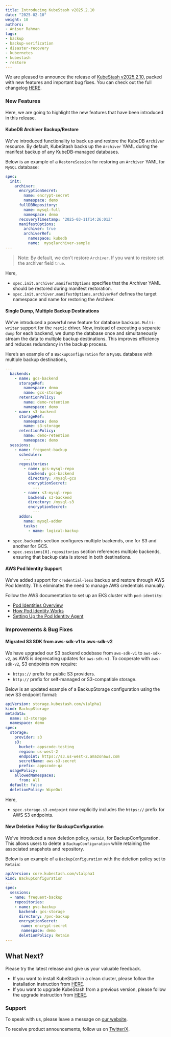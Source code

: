 ```yaml
---
title: Introducing KubeStash v2025.2.10
date: "2025-02-10"
weight: 10
authors:
- Anisur Rahman
tags:
- backup
- backup-verification
- disaster-recovery
- kubernetes
- kubestash
- restore
---
```


We are pleased to announce the release of [KubeStash v2025.2.10](https://kubestash.com/docs/v2025.2.10/setup/), packed with new features and important bug fixes. You can check out the full changelog [HERE](https://github.com/kubestash/CHANGELOG/blob/master/releases/v2025.2.10/README.md).

### New Features

Here, we are going to highlight the new features that have been introduced in this release.

#### KubeDB Archiver Backup/Restore

We've introduced functionality to back up and restore the KubeDB `Archiver` resource. By default, KubeStash backs up the `Archiver` YAML during the manifest backup of any KubeDB-managed databases.

Below is an example of a `RestoreSession` for restoring an `Archiver` YAML for `MySQL` database:

```yaml
spec:
  init:
    archiver:
      encryptionSecret:
        name: encrypt-secret
        namespace: demo
      fullDBRepository:
        name: mysql-full
        namespace: demo
      recoveryTimestamp: "2025-03-11T14:26:01Z"
      manifestOptions:
        archiver: true
        archiverRef:
          namespace: kubedb
          name:  mysqlarchiver-sample
---
```

> Note: By default, we don't restore `Archiver`. If you want to restore set the archiver field `true`.

Here,
- `spec.init.archiver.manifestOptions` specifies that the Archiver YAML should be restored during manifest restoration.
- `spec.init.archiver.manifestOptions.archiverRef` defines the target namespace and name for restoring the Archiver.

#### Single Dump, Multiple Backup Destinations

We've introduced a powerful new feature for database backups. `Multi-writer` support for the `restic` driver. Now, instead of executing a separate `dump` for each backend, we dump the database once and simultaneously stream the data to multiple backup destinations. This improves efficiency and reduces redundancy in the backup process.

Here’s an example of a `BackupConfiguration` for a `MySQL` database with multiple backup destinations,

```yaml
---
  backends:
    - name: gcs-backend
      storageRef:
        namespace: demo
        name: gcs-storage
      retentionPolicy:
        name: demo-retention
        namespace: demo
    - name: s3-backend
      storageRef:
        namespace: demo
        name: s3-storage
      retentionPolicy:
        name: demo-retention
        namespace: demo
  sessions:
    - name: frequent-backup
      scheduler:
        ---
      repositories:
        - name: gcs-mysql-repo
          backend: gcs-backend
          directory: /mysql-gcs
          encryptionSecret:
            ---
        - name: s3-mysql-repo
          backend: s3-backend
          directory: /mysql-s3
          encryptionSecret:
            ---
      addon:
        name: mysql-addon
        tasks:
          - name: logical-backup
```
- `spec.backends` section configures multiple backends, one for S3 and another for GCS.
- `spec.sessions[0].repositories` section references multiple backends, ensuring that backup data is stored in both destinations.

#### AWS Pod Identity Support

We've added support for `credential-less` backup and restore through AWS Pod Identity. This eliminates the need to manage AWS credentials manually.

Follow the AWS documentation to set up an EKS cluster with `pod-identity`:
- [Pod Identities Overview](https://docs.aws.amazon.com/eks/latest/userguide/pod-identities.html)
- [How Pod Identity Works](https://docs.aws.amazon.com/eks/latest/userguide/pod-id-how-it-works.html)
- [Setting Up the Pod Identity Agent](https://docs.aws.amazon.com/eks/latest/userguide/pod-id-agent-setup.html)

### Improvements & Bug Fixes

#### Migrated S3 SDK from aws-sdk-v1 to aws-sdk-v2

We have upgraded our S3 backend codebase from `aws-sdk-v1` to `aws-sdk-v2`, as AWS is deprecating updates for `aws-sdk-v1`. To cooperate with `aws-sdk-v2`, S3 endpoints now require:

- `https://` prefix for public S3 providers.
- `http://` prefix for self-managed or S3-compatible storage.

Below is an updated example of a BackupStorage configuration using the new S3 endpoint format:

```yaml
apiVersion: storage.kubestash.com/v1alpha1
kind: BackupStorage
metadata:
  name: s3-storage
  namespace: demo
spec:
  storage:
    provider: s3
    s3:
      bucket: appscode-testing
      region: us-west-2
      endpoint: https://s3.us-west-2.amazonaws.com
      secretName: aws-s3-secret
      prefix: appscode-qa
  usagePolicy:
    allowedNamespaces:
      from: All
  default: false
  deletionPolicy: WipeOut
```

Here,
- `spec.storage.s3.endpoint` now explicitly includes the `https://` prefix for AWS S3 endpoints.

#### New Deletion Policy for BackupConfiguration

We've introduced a new deletion policy, `Retain`, for BackupConfiguration. This allows users to delete a `BackupConfiguration` while retaining the associated snapshots and repository.

Below is an example of a `BackupConfiguration` with the deletion policy set to `Retain`:

```yaml
apiVersion: core.kubestash.com/v1alpha1
kind: BackupConfiguration
---
spec:
  sessions:
  - name: frequent-backup
    repositories: 
    - name: pvc-backup
      backend: gcs-storage
      directory: /pvc-backup
      encryptionSecret:
       name: encrypt-secret 
       namespace: demo
      deletionPolicy: Retain
---
```

## What Next?
Please try the latest release and give us your valuable feedback.

- If you want to install KubeStash in a clean cluster, please follow the installation instruction from [HERE](https://kubestash.com/docs/v2025.2.10/setup/install/kubestash/).
- If you want to upgrade KubeStash from a previous version, please follow the upgrade instruction from [HERE](https://kubestash.com/docs/v2025.2.10/setup/upgrade/).

### Support

To speak with us, please leave a message on [our website](https://appscode.com/contact/).

To receive product announcements, follow us on [Twitter/X](https://twitter.com/KubeStash).